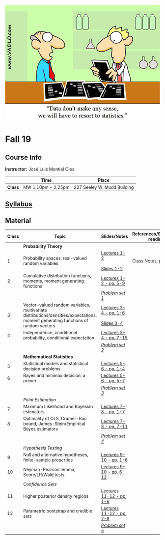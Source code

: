 ![Statistics](docs/AuxFiles/website/Last-line-of-defense-statistics.gif)

# Fall 19

## Course Info

**Instructor:** José Luis Montiel Olea

|           | Time               | Place                       |
|-----------|--------------------|-----------------------------|
| **Class** | MW 1.10pm - 2.25pm | 227 Seeley W. Mudd Building |

## [Syllabus](docs/Syllabus/Syllabus.pdf)

## Material

| Class | Topic                                                                                       | Slides/Notes                                                                                                             | References/Suggested reading |
|-------|---------------------------------------------------------------------------------------------|--------------------------------------------------------------------------------------------------------------------------|------------------------------|
|       | **Probability Theory**                                                                      |                                                                                                                          |                              |
|     1 | Probability spaces, real-valued random variables                                            | [Lectures 1-2](docs/Lectures/Lectures01-2.pdf) <br /><br /> [Slides 1-2](docs/Slides/Slides01-2.pdf)  |  Class Notes, pp. 1-5                            |
|     2 | Cumulative distribution functions, moments, moment generating functions                     | [Lectures 1-2 - pp. 5-9](docs/Lectures/Lectures01-2.pdf)                                                             |                              |
|       |                                                                                             | [*Problem set 1*](docs/ProblemSet/ProblemSet1.pdf)                                                                       |                              |
|     3 | Vector-valued random variables, multivariate distributions/densities/expectations, moment generating functions of random vectors | [Lectures 3-4 - pp. 1-6](docs/Lectures/Lectures03-4.pdf) <br /><br />  [Slides 3-4](docs/Slides/Slides03-4.pdf) |                              |
|     4 | Independence, conditional probability, conditional expectation                              | [Lectures 3-4 - pp. 7-15](docs/Lectures/Lectures03-4.pdf)                                                            |                              |
|       |                                                                                             | [*Problem set 2*](docs/ProblemSet/ProblemSet2.pdf)                                                                       |                              |
|       | **Mathematical Statistics**                                                                 |                                                                                                                          |                              |
|     5 | Statistical models and statistical decision problems                                                    | [Lectures 5-6 - pp. 1-4](docs/Lectures/Lectures05-6.pdf)                                                             |                              |
|     6 | Bayes and minimax decision: a primer                                                               | [Lectures 5-6 - pp. 5-7](docs/Lectures/Lectures05-6.pdf)                                                             |                              |
|       |                                                                                             | [*Problem set 3*](docs/ProblemSet/ProblemSet3.pdf)                                                                       |                              |
|       | *Point Estimation*                                                                 |                                                                                                                          |                              |
|     7 | Maximum Likelihood and Bayesian estimators                                | [Lectures 7-8 - pp. 1-7](docs/Lectures/Lectures07-8.pdf)                                                             |                              |
|     8 | Optimality of OLS, Cramer-Rao bound, James-Stein/Empirical Bayes estimators                 | [Lectures 7-8 - pp. 7-11](docs/Lectures/Lectures07-8.pdf)                                                            |                              |
|       |                                                                                             | [*Problem set 4*](docs/ProblemSet/ProblemSet4.pdf)                                                                       |                              |
|       | *Hypothesis Testing*                                                                 |                                                                                                                          |                              |
|     9 | Null and alternative hypotheses, finite-sample properties                | [Lectures 9-10 - pp. 1-6](docs/Lectures/Lectures09-10.pdf)                                                           |                              |
|    10 | Neyman-Pearson lemma, Score/LR/Wald tests                                                   | [Lectures 9-10 - pp. 6-13](docs/Lectures/Lectures09-10.pdf)                                                          |                              |
|       | *Confidence Sets*                                                                 |                                                                                                                          |                              |
|    11 | Higher posterior density regions                                           | [Lectures 11-12 - pp. 1-6](docs/Lectures/Lectures11-12.pdf)                                                          |                              |
|    12 | Parametric bootstrap and credible sets           | [Lectures 11-12 - pp. 7-9](docs/Lectures/Lectures11-12.pdf)                                                          |                              |
|       |                                                                                             | [*Problem set 5*](docs/ProblemSet/ProblemSet5.pdf)                                                                       |                              |

